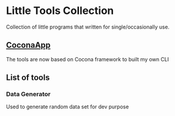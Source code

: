 # Little Tools Collection
Collection of little programs that written for single/occasionally use.

## [CoconaApp](https://github.com/mayuki/Cocona) 
The tools are now based on Cocona framework to built my own CLI

## List of tools

### Data Generator

Used to generate random data set for dev purpose

